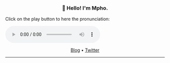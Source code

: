 <h3 align="center">👋 Hello! I'm Mpho.</h3>

<p>Click on the play button to here the pronunciation:</p>

<audio controls>
  <source src="resources/mpho.mp3" type="audio/mpeg">
Your browser does not support the audio element.
</audio>

<p align="center">
  <a href="https://blog.mphomphego.co.za/">Blog</a> •
  <a href="https://twitter.com/mphomphego">Twitter</a>
</p>

---

